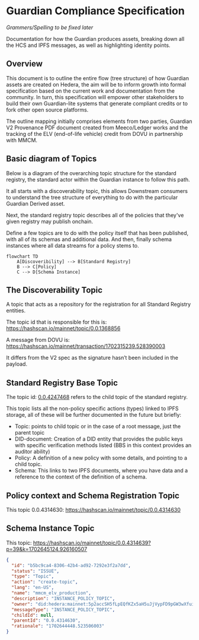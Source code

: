 # Guardian Compliance Specification

_Grammers/Spelling to be fixed later_

Documentation for how the Guardian produces assets, breaking down all the HCS and IPFS messages, as well as highlighting identity points.

## Overview

This document is to outline the entire flow (tree structure) of how Guardian assets are created on Hedera, the aim will be to inform growth into formal specification based on the current work and documentation from the community. In turn, this specification will empower other stakeholders to build their own Guardian-lite systems that generate compliant credits or to fork other open source platforms.

The outline mapping initially comprises elements from two parties, Guardian V2 Provenance PDF document created from Meeco/Ledger works and the tracking of the ELV (end-of-life vehicle) credit from DOVU in partnership with MMCM.

## Basic diagram of Topics

Below is a diagram of the overarching topic structure for the standard registry, the standard actor within the Guardian instance to follow this path.

It all starts with a discoverability topic, this allows Downstream consumers to understand the tree structure of everything to do with the particular Guardian Derived asset.

Next, the standard registry topic describes all of the policies that they've given registry may publish onchain.

Define a few topics are to do with the policy itself that has been published, with all of its schemas and additional data. And then, finally schema instances where all data streams for a policy stems to.

```mermaid
flowchart TD
    A[Discoveribility] --> B[Standard Registry]
    B --> C[Policy]
    C --> D[Schema Instance]
```

## The Discoverability Topic

A topic that acts as a repository for the registration for all Standard Registry entities.

The topic id that is responsible for this is: https://hashscan.io/mainnet/topic/0.0.1368856

A message from DOVU is: https://hashscan.io/mainnet/transaction/1702315239.528390003

It differs from the V2 spec as the signature hasn’t been included in the payload.

## Standard Registry Base Topic

The topic id: [0.0.4247468](https://hashscan.io/mainnet/topic/0.0.4247468) refers to the child topic of the standard registry.

This topic lists all the non-policy specific actions (types) linked to IPFS storage, all of these will be further documented in the future but briefly:

- Topic: points to child topic or in the case of a root message, just the parent topic
- DID-document: Creation of a DID entity that provides the public keys with specific verification methods listed (BBS in this context provides an auditor ability)
- Policy: A definition of a new policy with some details, and pointing to a child topic.
- Schema: This links to two IPFS documents, where you have data and a reference to the context of the definition of a schema.

## Policy context and Schema Registration Topic

This topic 0.0.4314630: https://hashscan.io/mainnet/topic/0.0.4314630

## Schema Instance Topic

This topic: https://hashscan.io/mainnet/topic/0.0.4314639?p=39&k=1702645124.926160507

```json
{
  "id": "b5bc9ca4-8306-42b4-ad92-7292e3f2a7dd",
  "status": "ISSUE",
  "type": "Topic",
  "action": "create-topic",
  "lang": "en-US",
  "name": "mmcm_elv_production",
  "description": "INSTANCE_POLICY_TOPIC",
  "owner": "did:hedera:mainnet:5p2accSH5fLpEQfKZx5aH5uJjVypFD9pGW3wXfuinhdD_0.0.4247468",
  "messageType": "INSTANCE_POLICY_TOPIC",
  "childId": null,
  "parentId": "0.0.4314630",
  "rationale": "1702644448.523506003"
}
```
